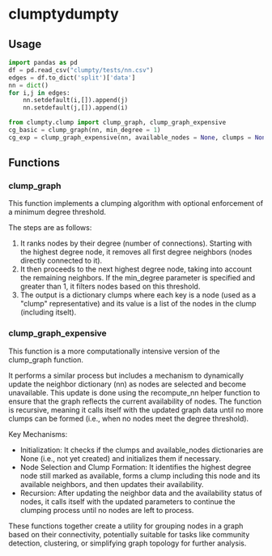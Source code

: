 
# clumptydumpty

## Usage

```python 
import pandas as pd
df = pd.read_csv("clumpty/tests/nn.csv")
edges = df.to_dict('split')['data']
nn = dict()
for i,j in edges:
    nn.setdefault(i,[]).append(j)
    nn.setdefault(j,[]).append(i)

from clumpty.clump import clump_graph, clump_graph_expensive
cg_basic = clump_graph(nn, min_degree = 1)
cg_exp = clump_graph_expensive(nn, available_nodes = None, clumps = None, min_degree = 1)
```
## Functions

### clump_graph

This function implements a clumping algorithm with optional enforcement of a minimum degree threshold. 

The steps are as follows:

1. It ranks nodes by their degree (number of connections).
Starting with the highest degree node, it removes all first degree neighbors (nodes directly connected to it).
2. It then proceeds to the next highest degree node, taking into account the remaining neighbors.
If the min_degree parameter is specified and greater than 1, it filters nodes based on this threshold.
3. The output is a dictionary clumps where each key is a node (used as a "clump" representative) and its value is a list of the nodes in the clump (including itselt).

### clump_graph_expensive

This function is a more computationally intensive version of the clump_graph function. 

It performs a similar process but includes a mechanism to dynamically update the neighbor dictionary (nn) as nodes are selected and become unavailable. This update is done using the recompute_nn helper function to ensure that the graph reflects the current availability of nodes. The function is recursive, meaning it calls itself with the updated graph data until no more clumps can be formed (i.e., when no nodes meet the degree threshold).

Key Mechanisms:

* Initialization: It checks if the clumps and available_nodes dictionaries are None (i.e., not yet created) and initializes them if necessary.
* Node Selection and Clump Formation: It identifies the highest degree node still marked as available, forms a clump including this node and its available neighbors, and then updates their availability.
* Recursion: After updating the neighbor data and the availability status of nodes, it calls itself with the updated parameters to continue the clumping process until no nodes are left to process.

These functions together create a utility for grouping nodes in a graph based on their connectivity, potentially suitable for tasks like community detection, clustering, or simplifying graph topology for further analysis.


